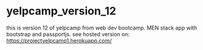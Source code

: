 # yelpcamp_version_12
this is version 12 of yelpcamp from web dev bootcamp.
MEN stack app with bootstrap and passportjs.
see hosted version on: https://projectyelpcamp1.herokuapp.com/
